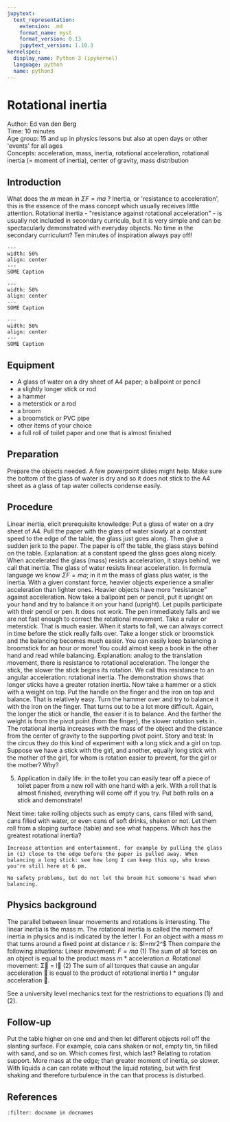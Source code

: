 ```yaml
---
jupytext:
  text_representation:
    extension: .md
    format_name: myst
    format_version: 0.13
    jupytext_version: 1.10.3
kernelspec:
  display_name: Python 3 (ipykernel)
  language: python
  name: python3
---
```


# Rotational inertia


Author:     Ed van den Berg\
Time:	  	  10 minutes\
Age group:	15 and up in physics lessons but also at open days or other 'events' for all ages\
Concepts:	  acceleration, mass, inertia, rotational acceleration, rotational inertia (= moment of inertia), center of gravity, mass distribution

## Introduction
What does the $m$ mean in $\Sigma F=ma$ ? Inertia, or 'resistance to acceleration', this is the essence of the mass concept which usually receives little attention. Rotational inertia - "resistance against rotational acceleration" - is usually not included in secondary curricula, but it is very simple and can be spectacularly demonstrated with everyday objects. No time in the secondary curriculum? Ten minutes of inspiration always pay off!

```{figure} demo12_figure1.jpg
---
width: 50%
align: center
---
SOME Caption
```

```{figure} demo12_figure2.jpg
---
width: 50%
align: center
---
SOME Caption
```

```{figure} demo12_figure3.jpg
---
width: 50%
align: center
---
SOME Caption
```
## Equipment
* A glass of water on a dry sheet of A4 paper; a ballpoint or pencil
* a slightly longer stick or rod
* a hammer
* a meterstick or a rod
* a broom
* a broomstick or PVC pipe
* other items of your choice
* a full roll of toilet paper and one that is almost finished

## Preparation
Prepare the objects needed. A few powerpoint slides might help. Make sure the bottom of the glass of water is dry and so it does not stick to the A4 sheet as a glass of tap water collects condense easily.

## Procedure
Linear inertia, elicit prerequisite knowledge: Put a glass of water on a dry sheet of A4. Pull the paper with the glass of water slowly at a constant speed to the edge of the table, the glass just goes along. Then give a sudden jerk to the paper. The paper is off the table, the glass stays behind on the table. Explanation: at a constant speed the glass goes along nicely. When accelerated the glass (mass) resists acceleration, it stays behind, we call that inertia. The glass of water resists linear acceleration. In formula language we know $\Sigma F=ma$; in it $m$ the mass of glass plus water, is the inertia. With a given constant force, heavier objects experience a smaller acceleration than lighter ones. Heavier objects have more “resistance” against acceleration.
Now take a ballpoint pen or pencil, put it upright on your hand and try to balance it on your hand (upright). Let pupils participate with their pencil or pen. It does not work. The pen immediately falls and we are not fast enough to correct the rotational movement. Take a ruler or meterstick. That is much easier. When it starts to fall, we can always correct in time before the stick really falls over. Take a longer stick or broomstick and the balancing becomes much easier. You can easily keep balancing a broomstick for an hour or more! You could almost keep a book in the other hand and read while balancing. Explanation: analog to the translation movement, there is resistance to rotational acceleration. The longer the stick, the slower the stick begins its rotation. We call this resistance to an angular acceleration: rotational inertia. The demonstration shows that longer sticks have a greater rotation inertia.
Now take a hammer or a stick with a weight on top. Put the handle on the finger and the iron on top and balance. That is relatively easy. Turn the hammer over and try to balance it with the iron on the finger. That turns out to be a lot more difficult. Again, the longer the stick or handle, the easier it is to balance. And the farther the weight is from the pivot point (from the finger), the slower rotation sets in. The rotational inertia increases with the mass of the object and the distance from the center of gravity to the supporting pivot point.
Story and test: In the circus they do this kind of experiment with a long stick and a girl on top. Suppose we have a stick with the girl, and another, equally long stick with the mother of the girl, for whom is rotation easier to prevent, for the girl or the mother? Why? 
  
5.	Application in daily life: in the toilet you can easily tear off a piece of toilet paper from a new roll with one hand with a jerk. With a roll that is almost finished, everything will come off if you try. Put both rolls on a stick and demonstrate!

Next time: take rolling objects such as empty cans, cans filled with sand, cans filled with water, or even cans of soft drinks, shaken or not. Let them roll from a sloping surface (table) and see what happens. Which has the greatest rotational inertia?

```{tip}
Increase attention and entertainment, for example by pulling the glass in (1) close to the edge before the paper is pulled away. When balancing a long stick: see how long I can keep this up, who knows you're still here at 6 pm.
```

```{warning}
No safety problems, but do not let the broom hit someone's head when balancing.
```

## Physics background
The parallel between linear movements and rotations is interesting. The linear inertia is the mass m. The rotational inertia is called the moment of inertia in physics and is indicated by the letter I. For an object with a mass $m$ that turns around a fixed point at distance $r$ is: $I=mr2^$
Then compare the following situations:
Linear movement:     $F = ma$	(1)
The sum of all forces on an object is equal to the product mass $m$ * acceleration $a$.
Rotational movement:  Σ = I  	(2)
The sum of all torques that cause an angular acceleration  is equal to the product of rotational inertia I * angular acceleration .

See a university level mechanics text for the restrictions to equations (1) and (2).

## Follow-up
Put the table higher on one end and then let different objects roll off the slanting surface. For example, cola cans shaken or not, empty tin, tin filled with sand, and so on. Which comes first, which last? Relating to rotation support. More mass at the edge; than greater moment of inertia, so slower. With liquids a can can rotate without the liquid rotating, but with first shaking and therefore turbulence in the can that process is disturbed.

## References
```{bibliography}
:filter: docname in docnames
```
